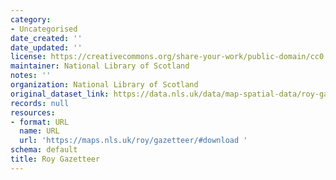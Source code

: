```yaml
---
category:
- Uncategorised
date_created: ''
date_updated: ''
license: https://creativecommons.org/share-your-work/public-domain/cc0
maintainer: National Library of Scotland
notes: ''
organization: National Library of Scotland
original_dataset_link: https://data.nls.uk/data/map-spatial-data/roy-gazetteer/
records: null
resources:
- format: URL
  name: URL
  url: 'https://maps.nls.uk/roy/gazetteer/#download '
schema: default
title: Roy Gazetteer
---
```

